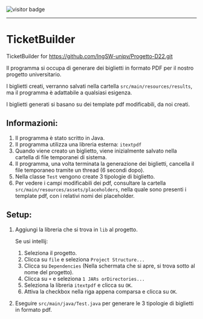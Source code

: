 

![visitor badge](https://visitor-badge.glitch.me/badge?page_id=martinimatteo10.ticketbuilder&left_text=Visite%20Totali&right_color=brightgreen)

----

# TicketBuilder
TicketBuilder for https://github.com/IngSW-unipv/Progetto-D22.git

Il programma si occupa di generare dei biglietti in formato PDF per il nostro progetto universitario.

I biglietti creati, verranno salvati nella cartella `src/main/resources/results`, ma il programma è adattabile a qualsiasi esigenza.

I biglietti generati si basano su dei template pdf modificabili, da noi creati.

## Informazioni:
1. Il programma è stato scritto in Java.
2. Il programma utilizza una libreria esterna: `itextpdf`
3. Quando viene creato un biglietto, viene inizialmente salvato nella cartella di file temporanei di sistema.
4. Il programma, una volta terminata la generazione dei biglietti, cancella il file temporaneo tramite un thread (6 secondi dopo).
5. Nella classe `Test` vengono create 3 tipologie di biglietto.
6. Per vedere i campi modificabili dei pdf, consultare la cartella `src/main/resources/assets/placeholders`, nella quale sono presenti i template pdf, con i relativi nomi dei placeholder.

## Setup:
1. Aggiungi la libreria che si trova in `lib` al progetto.

    Se usi intellij:
    1. Seleziona il progetto.
    2. Clicca su `file` e seleziona `Project Structure...`
    3. Clicca su `Dependencies` (Nella schermata che si apre, si trova sotto al nome del progetto).
    4. Clicca su `+` e seleziona `1 JARs orDirectories...`
    5. Seleziona la libreria `itextpdf` e clicca su `OK`.
    6. Attiva la checkbox nella riga appena comparsa e clicca su `OK`.


2. Eseguire `src/main/java/Test.java` per generare le 3 tipologie di biglietti in formato pdf.

